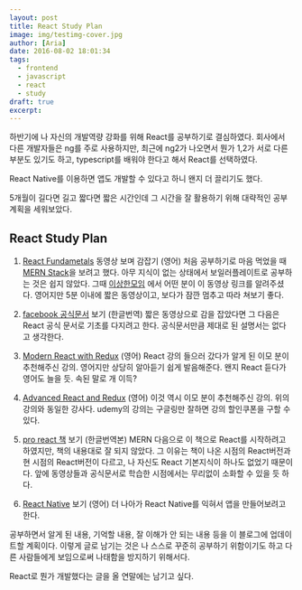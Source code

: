 ```yaml
---
layout: post
title: React Study Plan
image: img/testimg-cover.jpg
author: [Aria]
date: 2016-08-02 18:01:34
tags:
  - frontend
  - javascript
  - react
  - study
draft: true
excerpt:
---
```


하반기에 나 자신의 개발역량 강화를 위해 React를 공부하기로 결심하였다.
회사에서 다른 개발자들은 ng를 주로 사용하지만, 최근에 ng2가 나오면서 뭔가 1,2가
서로 다른 부분도 있기도 하고, typescript를 배워야 한다고 해서 React를 선택하였다.

React Native를 이용하면 앱도 개발할 수 있다고 하니 왠지 더 끌리기도 했다.

5개월이 길다면 길고 짧다면 짧은 시간인데 그 시간을 잘 활용하기 위해 대략적인
공부 계획을 세워보았다.

## React Study Plan
1.  [React Fundametals](https://egghead.io/courses/react-fundamentals) 동영상 보며 감잡기 (영어)
처음 공부하기로 마음 먹었을 때 [MERN Stack](http://mern.io)을 보려고 했다.
아무 지식이 없는 상태에서 보일러플레이트로 공부하는 것은 쉽지 않았다. 
그때 [이상한모임](https://docs.google.com/forms/d/e/1FAIpQLSdLhE3lZ8YqJz4F_2KLkKvm8Jg4g0BRFXEoTeyCuMv2LFW2_A/viewform?c=0&w=1) 에서 어떤 분이 이 동영상 링크를 알려주셨다. 
영어지만 5분 이내에 짧은 동영상이고, 보다가 잠깐 멈추고 따라 쳐보기 좋다.

2. [facebook 공식문서](https://facebook.github.io/react/docs/getting-started-ko-KR.html) 보기 (한글번역)
짧은 동영상으로 감을 잡았다면 그 다음은 React 공식 문서로 기초를 다지려고 한다.
공식문서만큼 제대로 된 설명서는 없다고 생각한다.

3. [Modern React with Redux](https://www.udemy.com/react-redux/learn/v4/overview) (영어)
React 강의 들으러 갔다가 알게 된 이모 분이 추천해주신 강의. 영어지만 상당히 알아듣기 쉽게 발음해준다.
왠지 React 듣다가 영어도 늘을 듯. 속된 말로 개 이득?

4. [Advanced React and Redux](https://www.udemy.com/react-redux-tutorial/learn/v4/overview) (영어)
이것 역시 이모 분이 추천해주신 강의. 위의 강의와 동일한 강사다. 
udemy의 강의는 구글링만 잘하면 강의 할인쿠폰을 구할 수 있다. 

5. [pro react 책](http://www.aladin.co.kr/shop/wproduct.aspx?ItemId=84599144) 보기 (한글번역본)
MERN 다음으로 이 책으로 React를 시작하려고 하였지만, 책의 내용대로 잘 되지 않았다. 
그 이유는 책이 나온 시점의 React버전과 현 시점의 React버전이 다르고, 
나 자신도 React 기본지식이 하나도 없었기 때문이다.
앞에 동영상들과 공식문서로 학습한 시점에서는 무리없이 소화할 수 있을 듯 하다.

6. [React Native](https://facebook.github.io/react-native/docs/getting-started.html#content) 보기 (영어)
더 나아가 React Native를 익혀서 앱을 만들어보려고 한다.

공부하면서 알게 된 내용, 기억할 내용, 잘 이해가 안 되는 내용 등을 이 블로그에 업데이트할 계획이다.
이렇게 글로 남기는 것은 나 스스로 꾸준히 공부하기 위함이기도 하고 다른 사람들에게 보임으로써 나태함을
방지하기 위해서다. 

React로 뭔가 개발했다는 글을 올 연말에는 남기고 싶다.
